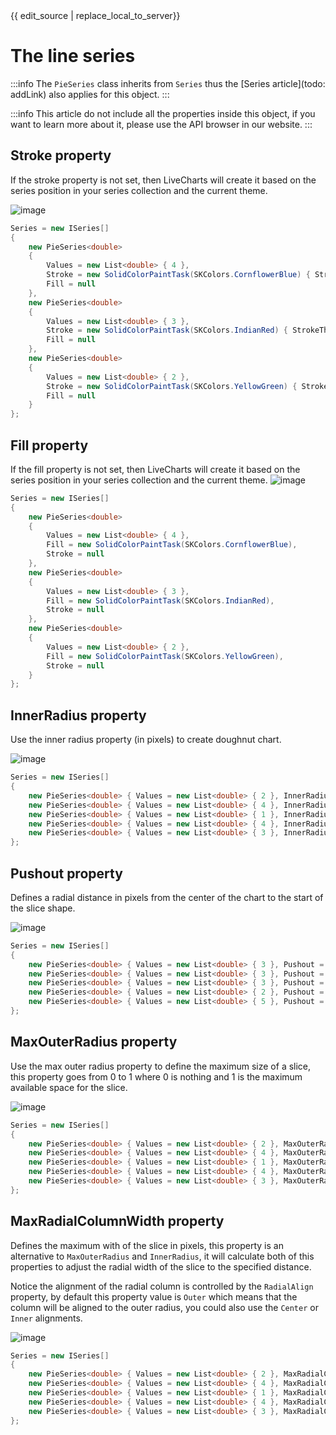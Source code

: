 <div id="edit-this-article-source">
    {{ edit_source | replace_local_to_server}}
</div>

# The line series

:::info
The `PieSeries` class inherits from `Series` thus the [Series article](todo: addLink) also applies for this object.
:::

:::info
This article do not include all the properties inside this object, if you want to learn more about it, please use the 
API browser in our website.
:::

## Stroke property

If the stroke property is not set, then LiveCharts will create it based on the series position in your series collection
and the current theme.

![image](https://raw.githubusercontent.com/beto-rodriguez/LiveCharts2/master/docs/_assets/piestroke.png)

``` c#
Series = new ISeries[]
{
    new PieSeries<double>
    {
        Values = new List<double> { 4 },
        Stroke = new SolidColorPaintTask(SKColors.CornflowerBlue) { StrokeThickness = 3 },
        Fill = null
    },
    new PieSeries<double>
    {
        Values = new List<double> { 3 },
        Stroke = new SolidColorPaintTask(SKColors.IndianRed) { StrokeThickness = 6 },
        Fill = null
    },
    new PieSeries<double>
    {
        Values = new List<double> { 2 },
        Stroke = new SolidColorPaintTask(SKColors.YellowGreen) { StrokeThickness = 10 },
        Fill = null
    }
};
```

## Fill property

If the fill property is not set, then LiveCharts will create it based on the series position in your series collection
and the current theme.
![image](https://raw.githubusercontent.com/beto-rodriguez/LiveCharts2/master/docs/_assets/piefill.png)

``` c#
Series = new ISeries[]
{
    new PieSeries<double>
    {
        Values = new List<double> { 4 },
        Fill = new SolidColorPaintTask(SKColors.CornflowerBlue),
        Stroke = null
    },
    new PieSeries<double>
    {
        Values = new List<double> { 3 },
        Fill = new SolidColorPaintTask(SKColors.IndianRed),
        Stroke = null
    },
    new PieSeries<double>
    {
        Values = new List<double> { 2 },
        Fill = new SolidColorPaintTask(SKColors.YellowGreen),
        Stroke = null
    }
};
```

## InnerRadius property

Use the inner radius property (in pixels) to create doughnut chart.

![image](https://raw.githubusercontent.com/beto-rodriguez/LiveCharts2/master/docs/_assets/pieir.png)

``` c#
Series = new ISeries[]
{
    new PieSeries<double> { Values = new List<double> { 2 }, InnerRadius = 150 },
    new PieSeries<double> { Values = new List<double> { 4 }, InnerRadius = 150 },
    new PieSeries<double> { Values = new List<double> { 1 }, InnerRadius = 150 },
    new PieSeries<double> { Values = new List<double> { 4 }, InnerRadius = 150 },
    new PieSeries<double> { Values = new List<double> { 3 }, InnerRadius = 150 }
};
```

## Pushout property

Defines a radial distance in pixels from the center of the chart to the start of the slice shape.

![image](https://raw.githubusercontent.com/beto-rodriguez/LiveCharts2/master/docs/_assets/piepo.png)

``` c#
Series = new ISeries[]
{
    new PieSeries<double> { Values = new List<double> { 3 }, Pushout = 8 },
    new PieSeries<double> { Values = new List<double> { 3 }, Pushout = 8 },
    new PieSeries<double> { Values = new List<double> { 3 }, Pushout = 8 },
    new PieSeries<double> { Values = new List<double> { 2 }, Pushout = 8 },
    new PieSeries<double> { Values = new List<double> { 5 }, Pushout = 40 }
};
```

## MaxOuterRadius property

Use the max outer radius property to define the maximum size of a slice, this property goes from 0 to 1
where 0 is nothing and 1 is the maximum available space for the slice.

![image](https://raw.githubusercontent.com/beto-rodriguez/LiveCharts2/master/docs/_assets/piemor.png)

``` c#
Series = new ISeries[]
{
    new PieSeries<double> { Values = new List<double> { 2 }, MaxOuterRadius = 1.0 },
    new PieSeries<double> { Values = new List<double> { 4 }, MaxOuterRadius = 0.9 },
    new PieSeries<double> { Values = new List<double> { 1 }, MaxOuterRadius = 0.8 },
    new PieSeries<double> { Values = new List<double> { 4 }, MaxOuterRadius = 0.7 },
    new PieSeries<double> { Values = new List<double> { 3 }, MaxOuterRadius = 0.6 }
};
```

## MaxRadialColumnWidth property

Defines the maximum with of the slice in pixels, this property is an alternative to `MaxOuterRadius` and `InnerRadius`,
it will calculate both of this properties to adjust the radial width of the slice to the specified distance.

Notice the alignment of the radial column is controlled by the `RadialAlign` property, by default this property value is
`Outer` which means that the column will be aligned to the outer radius, you could also use the `Center` or `Inner` alignments.

![image](https://raw.githubusercontent.com/beto-rodriguez/LiveCharts2/master/docs/_assets/piemmrw.png)

``` c#
Series = new ISeries[]
{
    new PieSeries<double> { Values = new List<double> { 2 }, MaxRadialColumnWidth = 40 },
    new PieSeries<double> { Values = new List<double> { 4 }, MaxRadialColumnWidth = 40 },
    new PieSeries<double> { Values = new List<double> { 1 }, MaxRadialColumnWidth = 40 },
    new PieSeries<double> { Values = new List<double> { 4 }, MaxRadialColumnWidth = 40 },
    new PieSeries<double> { Values = new List<double> { 3 }, MaxRadialColumnWidth = 40 }
};
```